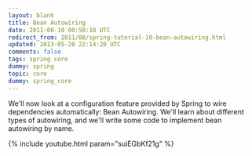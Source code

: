 ```yaml
---           
layout: blank
title: Bean Autowiring
date: 2011-08-10 00:50:10 UTC
redirect_from: 2011/08/spring-tutorial-10-bean-autowiring.html
updated: 2013-05-20 22:14:20 UTC
comments: false
tags: spring core
dummy: spring
topic: core
dummy: spring_core
---
```


We'll now look at a configuration feature provided by Spring to wire dependencies automatically: Bean Autowiring. We'll learn about different types of autowiring, and we'll write some code to implement bean autowiring by name. 

{% include youtube.html param="suiEGbKf21g" %}